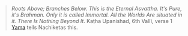 > *Roots Above; Branches Below. This is the Eternal Asvattha. It's Pure, it's Brahman. Only it is called Immortal. All the Worlds Are situated in it. There Is Nothing Beyond It*.
> Kaṭha Upanishad, 6th Vallī, verse 1
> [Yama](twin-yemo.md) tells Nachiketas this.
